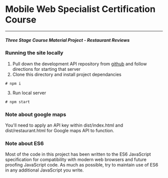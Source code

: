 # Mobile Web Specialist Certification Course
---
#### _Three Stage Course Material Project - Restaurant Reviews_

### Running the site locally

1. Pull down the development API repository from [github](https://github.com/sferenchak/mws-restaurant-stage-3.git) and follow directions for starting that server
2. Clone this directory and install project dependancies
```Install project dependancies
# npm i
```
3. Run local server
``` Run local server
# npm start
```
### Note about google maps

You'll need to apply an API key within dist/index.html and dist/restaurant.html for Google maps API to function.

### Note about ES6

Most of the code in this project has been written to the ES6 JavaScript specification for compatibility with modern web browsers and future proofing JavaScript code. As much as possible, try to maintain use of ES6 in any additional JavaScript you write.




